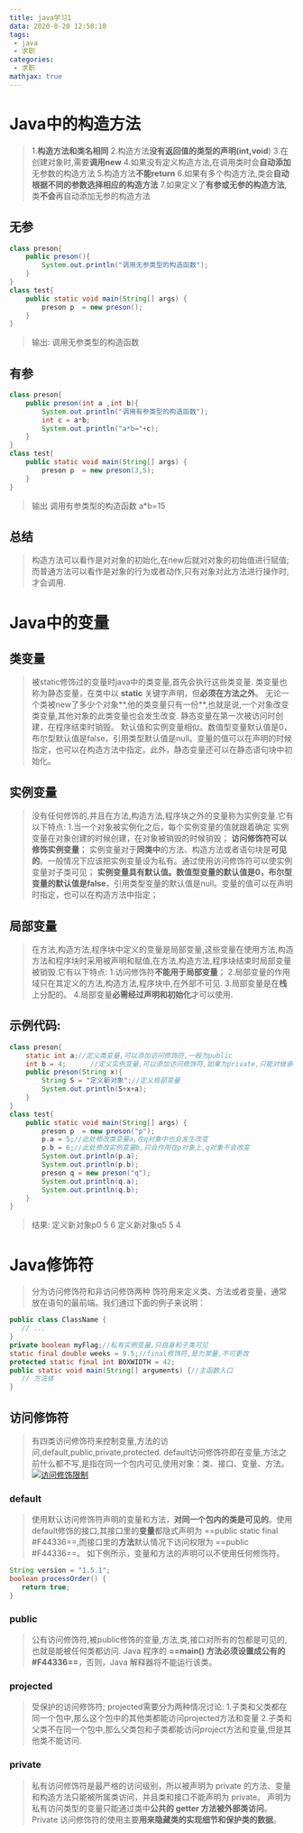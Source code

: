 ```yaml
---
title: java学习1
data: 2020-8-20 12:50:18
tags:
 - java
 - 求职
categories:
 - 求职
mathjax: true
---
```

# Java中的构造方法
>1.**构造方法和类名相同**
>2.构造方法**没有返回值的类型的声明(int,void**)
>3.在创建对象时,需要**调用new**
>4.如果没有定义构造方法,在调用类时会**自动添加**无参数的构造方法
>5.构造方法**不能return**
>6.如果有多个构造方法,类会**自动根据不同的参数选择相应的构造方法**
>7.如果定义了**有参或无参的构造方法**,类**不会**再自动添加无参的构造方法

## 无参
``` java
class preson{
    public preson(){
        System.out.println("调用无参类型的构造函数");
    }
}
class test{
    public static void main(String[] args) {
        preson p  = new preson();
    }
}
```
>输出:
>调用无参类型的构造函数

## 有参

``` java
class preson{
    public preson(int a ,int b){
        System.out.println("调用有参类型的构造函数");
        int c = a*b;
        System.out.println("a*b="+c);
    }
}
class test{
    public static void main(String[] args) {
        preson p  = new preson(3,5);
    }
}
```
>输出
>调用有参类型的构造函数
a*b=15

## 总结
>构造方法可以看作是对对象的初始化,在new后就对对象的初始值进行赋值;而普通方法可以看作是对象的行为或者动作,只有对象对此方法进行操作时,才会调用.

# Java中的变量
## 类变量
>被static修饰过的变量时java中的类变量,首先会执行这些类变量.
>类变量也称为静态变量，在类中以 **static** 关键字声明，但**必须在方法之外**。
>无论一个类被new了多少个对象**,他的类变量只有一份**,也就是说,一个对象改变类变量,其他对象的此类变量也会发生改变.
>静态变量在第一次被访问时创建，在程序结束时销毁。
>默认值和实例变量相似。数值型变量默认值是0，布尔型默认值是false，引用类型默认值是null。变量的值可以在声明的时候指定，也可以在构造方法中指定。此外，静态变量还可以在静态语句块中初始化。
>
## 实例变量
>没有任何修饰的,并且在方法,构造方法,程序块之外的变量称为实例变量.它有以下特点:
>1.当一个对象被实例化之后，每个实例变量的值就跟着确定
>实例变量在对象创建的时候创建，在对象被销毁的时候销毁；
>**访问修饰符可以修饰实例变量**；
>实例变量对于**同类中**的方法、构造方法或者语句块是**可见的**。一般情况下应该把实例变量设为私有。通过使用访问修饰符可以使实例变量对子类可见；
>**实例变量具有默认值。数值型变量的默认值是0，布尔型变量的默认值是false**，引用类型变量的默认值是null。变量的值可以在声明时指定，也可以在构造方法中指定；

## 局部变量
>在方法,构造方法,程序块中定义的变量是局部变量,这些变量在使用方法,构造方法和程序块时采用被声明和赋值,在方法,构造方法,程序块结束时局部变量被销毁.它有以下特点:
>1.访问修饰符**不能用于局部变量**；
>2.局部变量的作用域只在其定义的方法,构造方法,程序块中,在外部不可见.
>3.局部变量是在**栈**上分配的。
>4.局部变量**必需经过声明和初始化**才可以使用.

## 示例代码:

``` java
class preson{
    static int a;//定义类变量,可以添加访问修饰符,一般为public
    int b = 4;      //定义实例变量,可以添加访问修饰符,如果为private,只能对继承的子类可见.
    public preson(String x){
        String S = "定义新对象";//定义局部变量
        System.out.println(S+x+a);
    }
}
class test{
    public static void main(String[] args) {
        preson p  = new preson("p");
        p.a = 5;//此处修改类变量a,在q对象中也会发生改变
        p.b = 6;//此处修改实例变量b,只会作用在p对象上,q对象不会改变
        System.out.println(p.a);
        System.out.println(p.b);
        preson q = new preson("q");
        System.out.println(q.a);
        System.out.println(q.b);
    }
}
```
>结果:
>定义新对象p0
5
6
定义新对象q5
5
4

# Java修饰符
>分为访问修饰符和非访问修饰两种
饰符用来定义类、方法或者变量，通常放在语句的最前端。我们通过下面的例子来说明：

``` java
public class ClassName {
   // ...
}
private boolean myFlag;//私有实例变量,只自身和子类可见
static final double weeks = 9.5;//final修饰符,是为常量,不可更改
protected static final int BOXWIDTH = 42;
public static void main(String[] arguments) {//主函数入口
   // 方法体
}
```

## 访问修饰符
>有四类访问修饰符来控制变量,方法的访问,default,public,private,protected.
default访问修饰符即在变量,方法之前什么都不写,是指在同一个包内可见,使用对象：类、接口、变量、方法。
[![访问修饰限制](https://s1.ax1x.com/2020/08/17/dnnwE8.png)](https://imgchr.com/i/dnnwE8)
### default
>使用默认访问修饰符声明的变量和方法，**对同一个包内的类是可见的**。使用default修饰的接口,其接口里的**变量**都隐式声明为 ==public static final #F44336==,而接口里的**方法**默认情况下访问权限为 ==public #F44336==。
如下例所示，变量和方法的声明可以不使用任何修饰符。

``` java
String version = "1.5.1";
boolean processOrder() {
   return true;
}
```
### public
>公有访问修饰符,被public修饰的变量,方法,类,接口对所有的包都是可见的,也就是能被任何类都访问.
>Java 程序的 **==main() 方法必须设置成公有的 #F44336==**，否则，Java 解释器将不能运行该类。

### projected
>受保护的访问修饰符;
>projected需要分为两种情况讨论:
>1.子类和父类都在同一个包中,那么这个包中的其他类都能访问projected方法和变量
>2.子类和父类不在同一个包中,那么父类包和子类都能访问project方法和变量,但是其他类不能访问.

### private
>私有访问修饰符是最严格的访问级别，所以被声明为 private 的方法、变量和构造方法只能被所属类访问，并且类和接口不能声明为 private。
声明为私有访问类型的变量只能通过类中**公共的 getter 方法被外部类访问**。
Private 访问修饰符的使用主要**用来隐藏类的实现细节和保护类的数据**。
